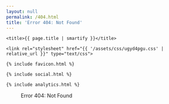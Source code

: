 ```yaml
---
layout: null
permalink: /404.html
title: 'Error 404: Not Found'
---
```

<!DOCTYPE html>
<html>
<head>
    <meta charset="utf-8">
    <meta name="viewport" content="width=device-width, initial-scale=1, shrink-to-fit=no">
    <meta name="description" content="{{ site.description | smartify }}">
    <meta name="author" content="{{ site.author.name }}">

    <title>{{ page.title | smartify }}</title>

    <link rel="stylesheet" href="{{ '/assets/css/ugyd4pgu.css' | relative_url }}" type="text/css">

    {% include favicon.html %}

    {% include social.html %}

    {% include analytics.html %}
</head>
<body>
    <figure>
        <div class="sad-mac"></div>
        <figcaption>
            <span class="sr-text">Error 404: Not Found</span>
            <span class="e"></span>
            <span class="r"></span>
            <span class="r"></span>
            <span class="o"></span>
            <span class="r"></span>
            <span class="_4"></span>
            <span class="_0"></span>
            <span class="_4"></span>
            <span class="n"></span>
            <span class="o"></span>
            <span class="t"></span>
            <span class="f"></span>
            <span class="o"></span>
            <span class="u"></span>
            <span class="n"></span>
            <span class="d"></span>
        </figcaption>
    </figure>
</body>
</html>